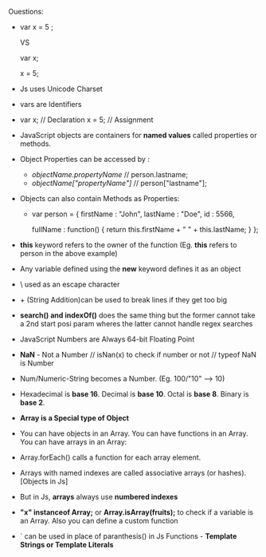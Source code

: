 Ouestions:

- var x = 5 ;

  VS

  var x;

  x = 5;

- Js uses Unicode Charset

- vars are Identifiers

- var x; // Declaration      x = 5; // Assignment

- JavaScript objects are containers for **named values** called  properties or methods.

- Object Properties can be accessed by :

  - *objectName.propertyName*   //  person.lastname;
  - *objectName["propertyName"]*      //  person["lastname"];

- Objects can also contain Methods as Properties:

  - var person = {
       firstName : "John", lastName : "Doe", id : 5566, 

       fullName : function() { return this.firstName + " " + this.lastName; }
     };

- **this** keyword refers to the owner of the function (Eg. **this** refers to person in the above example)

- Any variable defined using the **new** keyword defines it as an object

- \ used as an escape character

- \+ (String Addition)can be used to break lines if they get too big

- **search() and indexOf()** does the same thing but the former cannot take a 2nd start posi param wheres the latter cannot handle regex searches

- JavaScript Numbers are Always 64-bit Floating Point

- **NaN** - Not a Number     // isNan(x) to check if number or not      // typeof NaN is Number  

- Num/Numeric-String becomes a Number. (Eg. 100/"10" --> 10)

- Hexadecimal is **base 16**. Decimal is **base 10**.  Octal is **base 8**. Binary is **base 2**.

- **Array is a Special type of Object**

- You can have objects in an Array. You can have functions in an Array. You can  have arrays in an Array:

- Array.forEach() calls a function for each array element.

- Arrays with named indexes are called associative arrays (or hashes). [Objects in Js]

- But in Js, **arrays** always use **numbered indexes**

- **"x" instanceof Array;**  or **Array.isArray(fruits);** to check if a variable is an Array. Also you can define a custom function

- \` can be used in place of paranthesis() in Js Functions - **Template Strings or Template Literals**
